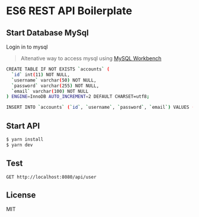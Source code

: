 ES6 REST API Boilerplate
==================================

## Start Database MySql

Login in to mysql

> Altenative way to access mysql using [MySQL Workbench](https://dev.mysql.com/downloads/workbench/)

```sh
CREATE TABLE IF NOT EXISTS `accounts` (
  `id` int(11) NOT NULL,
  `username` varchar(50) NOT NULL,
  `password` varchar(255) NOT NULL,
  `email` varchar(100) NOT NULL
) ENGINE=InnoDB AUTO_INCREMENT=2 DEFAULT CHARSET=utf8;

INSERT INTO `accounts` (`id`, `username`, `password`, `email`) VALUES (1, 'test', 'test', 'test@test.com');

```
## Start API
```sh
$ yarn install
$ yarn dev

```

## Test
```
GET http://localhost:8080/api/user
```

License
----

MIT



